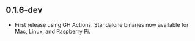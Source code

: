 ## 0.1.6-dev

- First release using GH Actions. Standalone binaries now available
  for Mac, Linux, and Raspberry Pi.
